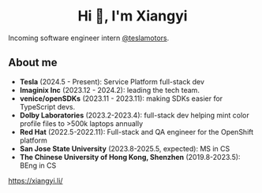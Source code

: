 <h1 align="center">Hi 👋, I'm Xiangyi</h1>
<p align="left">
</p>
Incoming software engineer intern <a href="https://github.com/teslamotors">@teslamotors</a>.

## About me
- **Tesla** (2024.5 - Present): Service Platform full-stack dev
- **Imaginix Inc** (2023.12 - 2024.2): leading the tech team. 
- **venice/openSDKs** (2023.11 - 2023.11): making SDKs easier for TypeScript devs. 
- **Dolby Laboratories** (2023.2-2023.4):  full-stack dev helping mint color profile files to >500k laptops annually
- **Red Hat** (2022.5-2022.11): Full-stack and QA engineer for the OpenShift platform
- **San Jose State University** (2023.8-2025.5, expected): MS in CS
- **The Chinese University of Hong Kong, Shenzhen** (2019.8-2023.5): BEng in CS


https://xiangyi.li/

